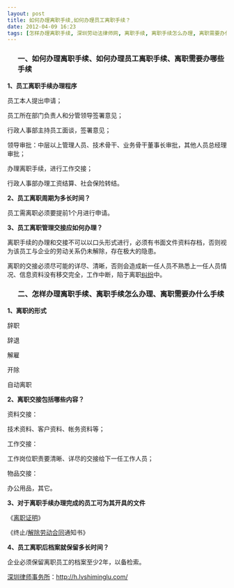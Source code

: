 ```yaml
---
layout: post
title: 如何办理离职手续,如何办理员工离职手续？
date: 2012-04-09 16:23
tags: [怎样办理离职手续, 深圳劳动法律师网, 离职手续, 离职手续怎么办理, 离职需要办什么手续, 离职需要办哪些手续]
---
```

<ol>
<h3>一、如何办理离职手续、如何办理员工离职手续、离职需要办哪些手续</h3>
</ol>
<strong>1、员工离职手续办理程序</strong>

员工本人提出申请；

员工所在部门负责人和分管领导签署意见；

行政人事部主持员工面谈，签署意见；

领导审批：中层以上管理人员、技术骨干、业务骨干董事长审批，其他人员总经理审批；

办理离职手续，进行工作交接；

行政人事部办理工资结算、社会保险转结。

<strong>2、员工离职周期为多长时间？</strong>

员工需离职必须要提前1个月进行申请。

<strong>3、员工离职管理交接应如何办理？</strong>

离职手续的办理和交接不可以以口头形式进行，必须有书面文件资料存档，否则视为该员工与企业的劳动关系仍未解除，存在极大的隐患。

离职的交接必须尽可能的详尽、清晰，否则会造成新一任人员不熟悉上一任人员情况、信息资料没有移交完全，工作中断，陷于离职<a href="http://h.lvshiminglu.com/law/814.html">纠纷</a>中。
<ol>
<h3>二、怎样办理离职手续、离职手续怎么办理、离职需要办什么手续</h3>
</ol>
<strong>1、离职的形式</strong>

辞职

辞退

解雇

开除

自动离职

<strong>2、离职交接包括哪些内容？</strong>

资料交接：

技术资料、客户资料、帐务资料等；

工作交接：

工作岗位职责要清晰、详尽的交接给下一任工作人员；

物品交接：

办公用品，其它。

<strong>3、对于离职手续办理完成的员工可为其开具的文件</strong>

《<a href="http://h.lvshiminglu.com/law/841.html">离职证明</a>》

《终止/<a href="http://h.lvshiminglu.com/law/731.html">解除劳动合同</a>通知书》

<strong>4、员工离职后档案就保留多长时间？</strong>

企业必须保留离职员工的档案至少2年，以备检索。

<a href="http://h.lvshiminglu.com/">深圳律师事务所</a>：<a href="http://h.lvshiminglu.com/">http://h.lvshiminglu.com/</a>

